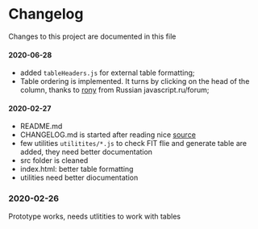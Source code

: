 # Changelog
Changes to this project are documented in this file

#### 2020-06-28
- added `tableHeaders.js` for external table formatting;
- Table ordering is implemented. It turns by clicking on the head of the column, thanks to [rony](https://javascript.ru/forum/misc/77752-proshu-podskazki-otsortirovat-obekty.html#post509074) from Russian javascript.ru/forum;

#### 2020-02-27
- README.md
- CHANGELOG.md is started after reading nice [source](https://keepachangelog.com/en/1.0.0/)
- few utilities `utilitites/*.js` to check FIT flie and generate table are  added, they need better documentation
- src folder is cleaned
- index.html: better table formatting
- utilities need better diocumentation

### 2020-02-26
Prototype works, needs utlitities to work with tables
